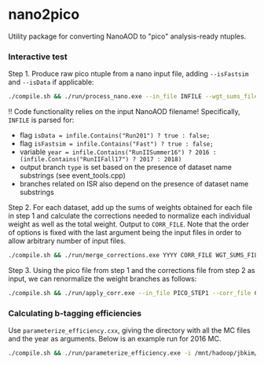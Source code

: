 # nano2pico

Utility package for converting NanoAOD to "pico" analysis-ready ntuples.

### Interactive test

Step 1. Produce raw pico ntuple from a nano input file, adding `--isFastsim` and `--isData` if applicable:

~~~~bash
./compile.sh && ./run/process_nano.exe --in_file INFILE --wgt_sums_file WGT_SUMS_FILE --out_file OUTFILE
~~~~

:bangbang: Code functionality relies on the input NanoAOD filename! Specifically, `INFILE` is parsed for:

* flag `isData = infile.Contains("Run201") ? true : false;`
* flag `isFastsim = infile.Contains("Fast") ? true : false;`
* variable `year = infile.Contains("RunIISummer16") ? 2016 : (infile.Contains("RunIIFall17") ? 2017 : 2018)`
* output branch `type` is set based on the presence of dataset name substrings (see event_tools.cpp)
* branches related on ISR also depend on the presence of dataset name substrings

Step 2. For each dataset, add up the sums of weights obtained for each file in step 1 and calculate the corrections needed to normalize each individual weight as well as the total weight. Output to `CORR_FILE`. Note that the order of options is fixed with the last argument being the input files in order to allow arbitrary number of input files.

~~~~bash
./compile.sh && ./run/merge_corrections.exe YYYY CORR_FILE WGT_SUMS_FILE1 WGT_SUMS_FILE2 ...
~~~~

Step 3. Using the pico file from step 1 and the corrections file from step 2 as input, we can renormalize the weight branches as follows:

~~~~bash
./compile.sh && ./run/apply_corr.exe --in_file PICO_STEP1 --corr_file CORR_STEP2 --out_file OUTFILE
~~~~

### Calculating b-tagging efficiencies

Use `parameterize_efficiency.cxx`, giving the directory with all the MC files and the year as arguments. Below is an example run for 2016 MC.

~~~~bash
./compile.sh && ./run/parameterize_efficiency.exe -i /mnt/hadoop/jbkim/2019_09_30/2016/mc/ -y 2016
~~~~
